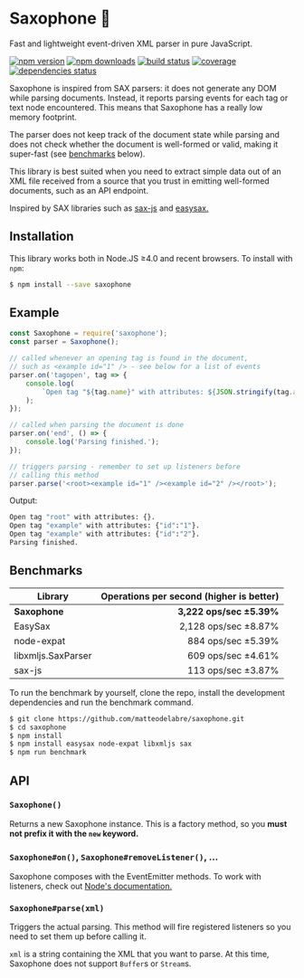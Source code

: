# Saxophone 🎷

Fast and lightweight event-driven XML parser in pure JavaScript.

[![npm version](https://img.shields.io/npm/v/saxophone.svg?style=flat-square)](https://www.npmjs.com/package/saxophone)
[![npm downloads](https://img.shields.io/npm/dm/saxophone.svg?style=flat-square)](https://www.npmjs.com/package/saxophone)
[![build status](https://img.shields.io/travis/matteodelabre/saxophone.svg?style=flat-square)](https://travis-ci.org/matteodelabre/saxophone)
[![coverage](https://img.shields.io/coveralls/matteodelabre/saxophone.svg?style=flat-square)](https://coveralls.io/github/matteodelabre/saxophone)
[![dependencies status](http://img.shields.io/david/matteodelabre/saxophone.svg?style=flat-square)](https://david-dm.org/matteodelabre/saxophone)

Saxophone is inspired from SAX parsers: it does not generate any
DOM while parsing documents. Instead, it reports parsing events
for each tag or text node encountered. This means that Saxophone
has a really low memory footprint.

The parser does not keep track of the document state while parsing
and does not check whether the document is well-formed or valid,
making it super-fast (see [benchmarks](#benchmarks) below).

This library is best suited when you need to extract simple data
out of an XML file received from a source that you trust in emitting
well-formed documents, such as an API endpoint.

Inspired by SAX libraries such as
[sax-js](https://github.com/isaacs/sax-js) and
[easysax.](https://github.com/vflash/easysax)

## Installation

This library works both in Node.JS ≥4.0 and recent browsers.
To install with `npm`:

```sh
$ npm install --save saxophone
```

## Example

```js
const Saxophone = require('saxophone');
const parser = Saxophone();

// called whenever an opening tag is found in the document,
// such as <example id="1" /> - see below for a list of events
parser.on('tagopen', tag => {
    console.log(
        `Open tag "${tag.name}" with attributes: ${JSON.stringify(tag.attributes)}.`
    );
});

// called when parsing the document is done
parser.on('end', () => {
    console.log('Parsing finished.');
});

// triggers parsing - remember to set up listeners before
// calling this method
parser.parse('<root><example id="1" /><example id="2" /></root>');
```

Output:

```sh
Open tag "root" with attributes: {}.
Open tag "example" with attributes: {"id":"1"}.
Open tag "example" with attributes: {"id":"2"}.
Parsing finished.
```

## Benchmarks

| Library            | Operations per second (higher is better) |
|--------------------|-----------------------------------------:|
| **Saxophone**      | **3,222 ops/sec ±5.39%**                 |
| EasySax            | 2,128 ops/sec ±8.87%                     |
| node-expat         | 884 ops/sec ±5.39%                       |
| libxmljs.SaxParser | 609 ops/sec ±4.61%                       |
| sax-js             | 113 ops/sec ±3.87%                       |

To run the benchmark by yourself, clone the repo,
install the development dependencies and run the
benchmark command.

```sh
$ git clone https://github.com/matteodelabre/saxophone.git
$ cd saxophone
$ npm install
$ npm install easysax node-expat libxmljs sax
$ npm run benchmark
```

## API

### `Saxophone()`

Returns a new Saxophone instance. This is a factory method,
so you **must not prefix it with the `new` keyword.**

### `Saxophone#on()`, `Saxophone#removeListener()`, ...

Saxophone composes with the EventEmitter methods. To work
with listeners, check out [Node's documentation.](https://nodejs.org/api/events.html)

### `Saxophone#parse(xml)`

Triggers the actual parsing. This method will fire registered listeners
so you need to set them up before calling it.

`xml` is a string containing the XML that you want to parse. At this
time, Saxophone does not support `Buffer`s or `Stream`s.
